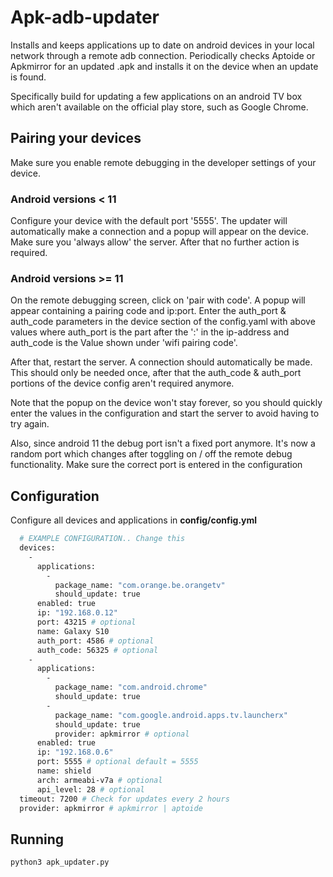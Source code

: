 # Apk-adb-updater

Installs and keeps applications up to date on android devices in your local network through a remote adb connection. 
Periodically checks Aptoide or Apkmirror for an updated .apk and installs it on the device when an update is found.

Specifically build for updating a few applications on an android TV box which aren't available on the official play store, such as Google Chrome.

## Pairing your devices
Make sure you enable remote debugging in the developer settings of your device. 

### Android versions < 11
Configure your device with the default port '5555'. The updater will automatically make a connection and a popup will appear on the device. Make sure you 'always allow' the server. After that no further action is required. 

### Android versions >= 11
On the remote debugging screen, click on 'pair with code'. A popup will appear containing a pairing code and ip:port. 
Enter the auth_port & auth_code parameters in the device section of the config.yaml with above values where auth_port is the part after the ':' in the ip-address and auth_code is the Value shown under 'wifi pairing code'.

After that, restart the server. A connection should automatically be made. This should only be needed once, after that the auth_code & auth_port portions of the device config aren't required anymore. 

Note that the popup on the device won't stay forever, so you should quickly enter the values in the configuration and start the server to avoid having to try again.

Also, since android 11 the debug port isn't a fixed port anymore. It's now a random port which changes after toggling on / off the remote debug functionality. Make sure the correct port is entered in the configuration

##  Configuration

Configure all devices and applications in **config/config.yml**

```sh
  # EXAMPLE CONFIGURATION.. Change this
  devices: 
    - 
      applications: 
        - 
          package_name: "com.orange.be.orangetv"
          should_update: true
      enabled: true
      ip: "192.168.0.12"
      port: 43215 # optional
      name: Galaxy S10
      auth_port: 4586 # optional
      auth_code: 56325 # optional
    - 
      applications: 
        - 
          package_name: "com.android.chrome"
          should_update: true
        - 
          package_name: "com.google.android.apps.tv.launcherx"
          should_update: true
          provider: apkmirror # optional
      enabled: true
      ip: "192.168.0.6"
      port: 5555 # optional default = 5555
      name: shield
      arch: armeabi-v7a # optional
      api_level: 28 # optional
  timeout: 7200 # Check for updates every 2 hours
  provider: apkmirror # apkmirror | aptoide
```
## Running
```sh
python3 apk_updater.py
```
